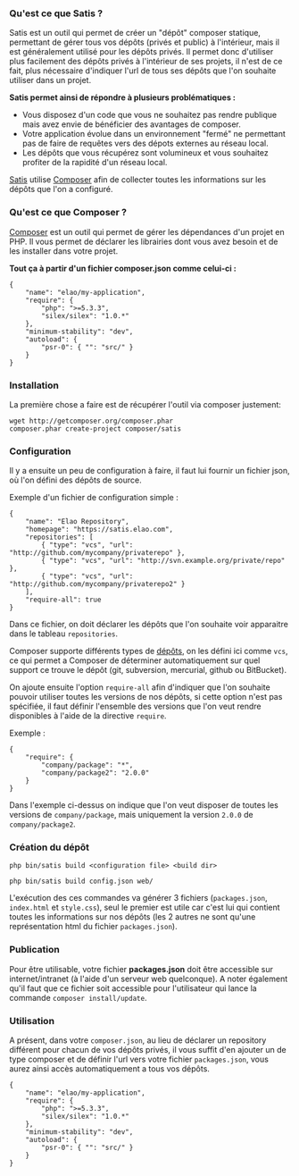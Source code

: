 
### Qu'est ce que Satis ?

Satis est un outil qui permet de créer un "dépôt" composer statique, permettant de gérer tous vos dépôts (privés et public) à l'intérieur, mais il est généralement utilisé pour les dépôts privés. Il permet donc d'utiliser plus facilement des dépôts privés à l'intérieur de ses projets, il n'est de ce fait, plus nécessaire d'indiquer l'url de tous ses dépôts que l'on souhaite utiliser dans un projet.

**Satis permet ainsi de répondre à plusieurs problématiques :**

*   Vous disposez d'un code que vous ne souhaitez pas rendre publique mais avez envie de bénéficier des avantages de composer.
*   Votre application évolue dans un environnement "fermé" ne permettant pas de faire de requêtes vers des dépots externes au réseau local.
*   Les dépôts que vous récupérez sont volumineux et vous souhaitez profiter de la rapidité d'un réseau local.

[Satis][1] utilise [Composer][2] afin de collecter toutes les informations sur les dépôts que l'on a configuré.

### Qu'est ce que Composer ?
[Composer][2] est un outil qui permet de gérer les dépendances d'un projet en PHP. Il vous permet de déclarer les librairies dont vous avez besoin et de les installer dans votre projet.

**Tout ça à partir d'un fichier **composer.json** comme celui-ci :**

```
{
    "name": "elao/my-application",
    "require": {
        "php": ">=5.3.3",
        "silex/silex": "1.0.*"
    },
    "minimum-stability": "dev",
    "autoload": {
        "psr-0": { "": "src/" }
    }
}
```

### Installation

La première chose a faire est de récupérer l'outil via composer justement:

```
wget http://getcomposer.org/composer.phar
composer.phar create-project composer/satis
```

### Configuration

Il y a ensuite un peu de configuration à faire, il faut lui fournir un fichier json, où l'on défini des dépôts de source.

Exemple d'un fichier de configuration simple :

```
{
    "name": "Elao Repository",
    "homepage": "https://satis.elao.com",
    "repositories": [
        { "type": "vcs", "url": "http://github.com/mycompany/privaterepo" },
        { "type": "vcs", "url": "http://svn.example.org/private/repo" },
        { "type": "vcs", "url": "http://github.com/mycompany/privaterepo2" }
    ],
    "require-all": true
}
```

Dans ce fichier, on doit déclarer les dépôts que l'on souhaite voir apparaitre dans le tableau `repositories`.

Composer supporte différents types de [dépôts][3], on les défini ici comme `vcs`, ce qui permet a Composer de déterminer automatiquement sur quel support ce trouve le dépôt (git, subversion, mercurial, github ou BitBucket).

On ajoute ensuite l'option `require-all` afin d'indiquer que l'on souhaite pouvoir utiliser toutes les versions de nos dépôts, si cette option n'est pas spécifiée, il faut définir l'ensemble des versions que l'on veut rendre disponibles à l'aide de la directive `require`.

Exemple :

```
{
    "require": {
        "company/package": "*",
        "company/package2": "2.0.0"
    }
}
```

Dans l'exemple ci-dessus on indique que l'on veut disposer de toutes les versions de `company/package`, mais uniquement la version `2.0.0` de `company/package2`.

### Création du dépôt

```
php bin/satis build <configuration file> <build dir>

php bin/satis build config.json web/
```

L'exécution des ces commandes va générer 3 fichiers (`packages.json`, `index.html` et `style.css`), seul le premier est utile car c'est lui qui contient toutes les informations sur nos dépôts (les 2 autres ne sont qu'une représentation html du fichier `packages.json`).

### Publication

Pour être utilisable, votre fichier **packages.json** doit être accessible sur internet/intranet (à l'aide d'un serveur web quelconque). A noter également qu'il faut que ce fichier soit accessible pour l'utilisateur qui lance la commande `composer install/update`.

### Utilisation

A présent, dans votre `composer.json`, au lieu de déclarer un repository différent pour chacun de vos dépôts privés, il vous suffit d'en ajouter un de type composer et de définir l'url vers votre fichier `packages.json`, vous aurez ainsi accès automatiquement a tous vos dépôts.

```
{
    "name": "elao/my-application",
    "require": {
        "php": ">=5.3.3",
        "silex/silex": "1.0.*"
    },
    "minimum-stability": "dev",
    "autoload": {
        "psr-0": { "": "src/" }
    }
}
```

 [1]: http://getcomposer.org/doc/articles/handling-private-packages-with-satis.md
 [2]: http://getcomposer.org/
 [3]: http://getcomposer.org/doc/05-repositories.md